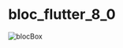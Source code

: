 # bloc_flutter_8_0

![blocBox](https://user-images.githubusercontent.com/49997734/195382548-c7ec4844-2810-4092-a6d8-90664ac4ecd2.gif)
